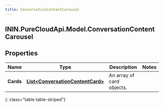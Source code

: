 ```yaml
---
title: ConversationContentCarousel
---
```

## ININ.PureCloudApi.Model.ConversationContentCarousel

## Properties

|Name | Type | Description | Notes|
|------------ | ------------- | ------------- | -------------|
| **Cards** | [**List&lt;ConversationContentCard&gt;**](ConversationContentCard.html) | An array of card objects. | |
{: class="table table-striped"}


